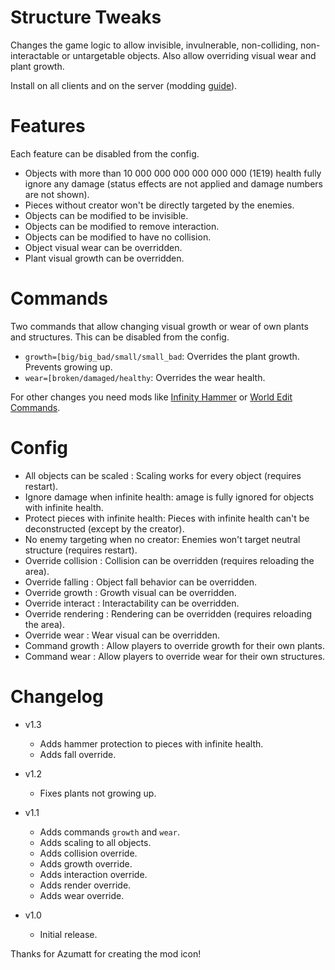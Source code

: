 # Structure Tweaks

Changes the game logic to allow invisible, invulnerable, non-colliding, non-interactable or untargetable objects. Also allow overriding visual wear and plant growth.

Install on all clients and on the server (modding [guide](https://youtu.be/L9ljm2eKLrk)).

# Features

Each feature can be disabled from the config.

- Objects with more than 10 000 000 000 000 000 000 (1E19) health fully ignore any damage (status effects are not applied and damage numbers are not shown).
- Pieces without creator won't be directly targeted by the enemies.
- Objects can be modified to be invisible.
- Objects can be modified to remove interaction.
- Objects can be modified to have no collision.
- Object visual wear can be overridden.
- Plant visual growth can be overridden.

# Commands

Two commands that allow changing visual growth or wear of own plants and structures. This can be disabled from the config.

- `growth=[big/big_bad/small/small_bad`: Overrides the plant growth. Prevents growing up.
- `wear=[broken/damaged/healthy`: Overrides the wear health.

For other changes you need mods like [Infinity Hammer](https://valheim.thunderstore.io/package/JereKuusela/Infinity_Hammer/) or [World Edit Commands](https://valheim.thunderstore.io/package/JereKuusela/World_Edit_Commands/).

# Config

- All objects can be scaled : Scaling works for every object (requires restart).
- Ignore damage when infinite health: amage is fully ignored for objects with infinite health.
- Protect pieces with infinite health: Pieces with infinite health can't be deconstructed (except by the creator).
- No enemy targeting when no creator: Enemies won't target neutral structure (requires restart).
- Override collision : Collision can be overridden (requires reloading the area).
- Override falling : Object fall behavior can be overridden.
- Override growth : Growth visual can be overridden.
- Override interact : Interactability can be overridden.
- Override rendering : Rendering can be overridden (requires reloading the area).
- Override wear : Wear visual can be overridden.
- Command growth : Allow players to override growth for their own plants.
- Command wear : Allow players to override wear for their own structures.

# Changelog

- v1.3
	- Adds hammer protection to pieces with infinite health.
	- Adds fall override.

- v1.2
	- Fixes plants not growing up.

- v1.1
	- Adds commands `growth` and `wear`.
	- Adds scaling to all objects.
	- Adds collision override.
	- Adds growth override.
	- Adds interaction override.
	- Adds render override.
	- Adds wear override.

- v1.0
	- Initial release.

Thanks for Azumatt for creating the mod icon!